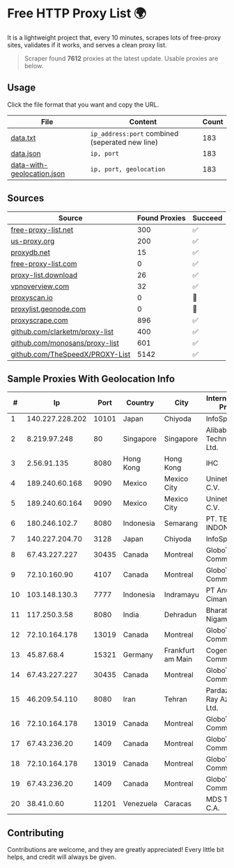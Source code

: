 
# Free HTTP Proxy List 🌍

It is a lightweight project that, every 10 minutes, scrapes lots of free-proxy sites, validates if it works, and serves a clean proxy list.


> Scraper found **7612** proxies at the latest update. Usable proxies are below.

## Usage

Click the file format that you want and copy the URL.


|File|Content|Count|
|----|-------|-----|
|[data.txt](https://raw.githubusercontent.com/themiralay/Proxy-List-World/master/data.txt)|`ip_address:port` combined (seperated new line)|183|
|[data.json](https://raw.githubusercontent.com/themiralay/Proxy-List-World/master/data.json)|`ip, port`|183|
|[data-with-geolocation.json](https://raw.githubusercontent.com/themiralay/Proxy-List-World/master/data-with-geolocation.json)|`ip, port, geolocation`|183|

## Sources

|Source|Found Proxies|Succeed|
|------|-------------|-------|
|[free-proxy-list.net](https://free-proxy-list.net)|300|✅|
|[us-proxy.org](https://www.us-proxy.org)|200|✅|
|[proxydb.net](http://proxydb.net)|15|✅|
|[free-proxy-list.com](https://free-proxy-list.com/?page=&port=&type%5B%5D=http&type%5B%5D=https&up_time=0&search=Search)|0|✅|
|[proxy-list.download](https://www.proxy-list.download/HTTP)|26|✅|
|[vpnoverview.com](https://vpnoverview.com/privacy/anonymous-browsing/free-proxy-servers)|32|✅|
|[proxyscan.io](https://www.proxyscan.io)|0|🚫|
|[proxylist.geonode.com](https://proxylist.geonode.com/api/proxy-list?limit=300&page=1&sort_by=lastChecked&sort_type=desc&protocols=http,https)|0|🚫|
|[proxyscrape.com](https://api.proxyscrape.com/v2/?request=displayproxies&protocol=http&timeout=10000&country=all&ssl=all&anonymity=all)|896|✅|
|[github.com/clarketm/proxy-list](https://raw.githubusercontent.com/clarketm/proxy-list/master/proxy-list-raw.txt)|400|✅|
|[github.com/monosans/proxy-list](https://raw.githubusercontent.com/monosans/proxy-list/main/proxies/http.txt)|601|✅|
|[github.com/TheSpeedX/PROXY-List](https://raw.githubusercontent.com/TheSpeedX/PROXY-List/master/http.txt)|5142|✅|


## Sample Proxies With Geolocation Info

|#|Ip|Port|Country|City|Internet Service Provider|
|-|--|----|-------|----|-------------------------|
|1|140.227.228.202|10101|Japan|Chiyoda|InfoSphere|
|2|8.219.97.248|80|Singapore|Singapore|Alibaba (US) Technology Co., Ltd.|
|3|2.56.91.135|8080|Hong Kong|Hong Kong|IHC|
|4|189.240.60.168|9090|Mexico|Mexico City|Uninet S.A. de C.V.|
|5|189.240.60.164|9090|Mexico|Mexico City|Uninet S.A. de C.V.|
|6|180.246.102.7|8080|Indonesia|Semarang|PT. TELKOM INDONESIA|
|7|140.227.204.70|3128|Japan|Chiyoda|InfoSphere|
|8|67.43.227.227|30435|Canada|Montreal|GloboTech Communications|
|9|72.10.160.90|4107|Canada|Montreal|GloboTech Communications|
|10|103.148.130.3|7777|Indonesia|Indramayu|PT Anugerah Cimanuk Raya|
|11|117.250.3.58|8080|India|Dehradun|Bharat Sanchar Nigam Ltd|
|12|72.10.164.178|13019|Canada|Montreal|GloboTech Communications|
|13|45.87.68.4|15321|Germany|Frankfurt am Main|Cogent Communications|
|14|67.43.227.227|30435|Canada|Montreal|GloboTech Communications|
|15|46.209.54.110|8080|Iran|Tehran|Pardazeshgar Ray Azma Co. Ltd.|
|16|72.10.164.178|13019|Canada|Montreal|GloboTech Communications|
|17|67.43.236.20|1409|Canada|Montreal|GloboTech Communications|
|18|72.10.164.178|13019|Canada|Montreal|GloboTech Communications|
|19|67.43.236.20|1409|Canada|Montreal|GloboTech Communications|
|20|38.41.0.60|11201|Venezuela|Caracas|MDS TELECOM C.A.|



## Contributing

Contributions are welcome, and they are greatly appreciated! Every
little bit helps, and credit will always be given.

